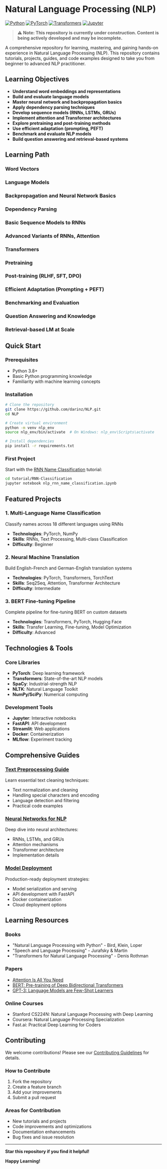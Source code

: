 # Natural Language Processing (NLP)

[![Python](https://img.shields.io/badge/Python-3.8+-blue.svg)](https://www.python.org/downloads/)
[![PyTorch](https://img.shields.io/badge/PyTorch-1.9+-red.svg)](https://pytorch.org/)
[![Transformers](https://img.shields.io/badge/Transformers-4.0+-yellow.svg)](https://huggingface.co/transformers/)
[![Jupyter](https://img.shields.io/badge/Jupyter-Notebook-orange.svg)](https://jupyter.org/)

> **⚠️ Note: This repository is currently under construction. Content is being actively developed and may be incomplete.**

A comprehensive repository for learning, mastering, and gaining hands-on experience in Natural Language Processing (NLP). This repository contains tutorials, projects, guides, and code examples designed to take you from beginner to advanced NLP practitioner.

## Learning Objectives

- **Understand word embeddings and representations**
- **Build and evaluate language models**
- **Master neural network and backpropagation basics**
- **Apply dependency parsing techniques**
- **Develop sequence models (RNNs, LSTMs, GRUs)**
- **Implement attention and Transformer architectures**
- **Explore pretraining and post-training methods**
- **Use efficient adaptation (prompting, PEFT)**
- **Benchmark and evaluate NLP models**
- **Build question answering and retrieval-based systems**

## Learning Path

### Word Vectors

### Language Models

### Backpropagation and Neural Network Basics 

### Dependency Parsing

### Basic Sequence Models to RNNs

### Advanced Variants of RNNs, Attention

### Transformers

### Pretraining

### Post-training (RLHF, SFT, DPO)

### Efficient Adaptation (Prompting + PEFT)

### Benchmarking and Evaluation

### Question Answering and Knowledge 

### Retrieval-based LM at Scale

## Quick Start

### Prerequisites
- Python 3.8+
- Basic Python programming knowledge
- Familiarity with machine learning concepts

### Installation
```bash
# Clone the repository
git clone https://github.com/darinz/NLP.git
cd NLP

# Create virtual environment
python -m venv nlp_env
source nlp_env/bin/activate  # On Windows: nlp_env\Scripts\activate

# Install dependencies
pip install -r requirements.txt
```

### First Project
Start with the [RNN Name Classification](tutorial/RNN-Classification/) tutorial:
```bash
cd tutorial/RNN-Classification
jupyter notebook nlp_rnn_name_classification.ipynb
```

## Featured Projects

### 1. **Multi-Language Name Classification** 
Classify names across 18 different languages using RNNs
- **Technologies**: PyTorch, NumPy
- **Skills**: RNNs, Text Processing, Multi-class Classification
- **Difficulty**: Beginner

### 2. **Neural Machine Translation** 
Build English-French and German-English translation systems
- **Technologies**: PyTorch, Transformers, TorchText
- **Skills**: Seq2Seq, Attention, Transformer Architecture
- **Difficulty**: Intermediate

### 3. **BERT Fine-tuning Pipeline** 
Complete pipeline for fine-tuning BERT on custom datasets
- **Technologies**: Transformers, PyTorch, Hugging Face
- **Skills**: Transfer Learning, Fine-tuning, Model Optimization
- **Difficulty**: Advanced

## Technologies & Tools

### Core Libraries
- **PyTorch**: Deep learning framework
- **Transformers**: State-of-the-art NLP models
- **SpaCy**: Industrial-strength NLP
- **NLTK**: Natural Language Toolkit
- **NumPy/SciPy**: Numerical computing

### Development Tools
- **Jupyter**: Interactive notebooks
- **FastAPI**: API development
- **Streamlit**: Web applications
- **Docker**: Containerization
- **MLflow**: Experiment tracking

## Comprehensive Guides

### [Text Preprocessing Guide](guides/text-preprocessing.md)
Learn essential text cleaning techniques:
- Text normalization and cleaning
- Handling special characters and encoding
- Language detection and filtering
- Practical code examples

### [Neural Networks for NLP](guides/neural-networks.md)
Deep dive into neural architectures:
- RNNs, LSTMs, and GRUs
- Attention mechanisms
- Transformer architecture
- Implementation details

### [Model Deployment](guides/deployment.md)
Production-ready deployment strategies:
- Model serialization and serving
- API development with FastAPI
- Docker containerization
- Cloud deployment options

## Learning Resources

### Books
- "Natural Language Processing with Python" - Bird, Klein, Loper
- "Speech and Language Processing" - Jurafsky & Martin
- "Transformers for Natural Language Processing" - Denis Rothman

### Papers
- [Attention Is All You Need](https://arxiv.org/abs/1706.03762)
- [BERT: Pre-training of Deep Bidirectional Transformers](https://arxiv.org/abs/1810.04805)
- [GPT-3: Language Models are Few-Shot Learners](https://arxiv.org/abs/2005.14165)

### Online Courses
- Stanford CS224N: Natural Language Processing with Deep Learning
- Coursera: Natural Language Processing Specialization
- Fast.ai: Practical Deep Learning for Coders

## Contributing

We welcome contributions! Please see our [Contributing Guidelines](CONTRIBUTING.md) for details.

### How to Contribute
1. Fork the repository
2. Create a feature branch
3. Add your improvements
4. Submit a pull request

### Areas for Contribution
- New tutorials and projects
- Code improvements and optimizations
- Documentation enhancements
- Bug fixes and issue resolution

---

**Star this repository if you find it helpful!**

**Happy Learning!**

